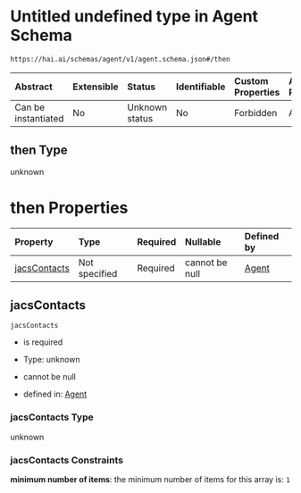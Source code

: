 # Untitled undefined type in Agent Schema

```txt
https://hai.ai/schemas/agent/v1/agent.schema.json#/then
```



| Abstract            | Extensible | Status         | Identifiable | Custom Properties | Additional Properties | Access Restrictions | Defined In                                                                         |
| :------------------ | :--------- | :------------- | :----------- | :---------------- | :-------------------- | :------------------ | :--------------------------------------------------------------------------------- |
| Can be instantiated | No         | Unknown status | No           | Forbidden         | Allowed               | none                | [agent.schema.json\*](../../out/agent/v1/agent.schema.json "open original schema") |

## then Type

unknown

# then Properties

| Property                      | Type          | Required | Nullable       | Defined by                                                                                                                       |
| :---------------------------- | :------------ | :------- | :------------- | :------------------------------------------------------------------------------------------------------------------------------- |
| [jacsContacts](#jacscontacts) | Not specified | Required | cannot be null | [Agent](agent-then-properties-jacscontacts.md "https://hai.ai/schemas/agent/v1/agent.schema.json#/then/properties/jacsContacts") |

## jacsContacts



`jacsContacts`

* is required

* Type: unknown

* cannot be null

* defined in: [Agent](agent-then-properties-jacscontacts.md "https://hai.ai/schemas/agent/v1/agent.schema.json#/then/properties/jacsContacts")

### jacsContacts Type

unknown

### jacsContacts Constraints

**minimum number of items**: the minimum number of items for this array is: `1`
